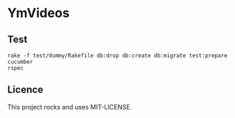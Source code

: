 # YmVideos

## Test

```
rake -f test/dummy/Rakefile db:drop db:create db:migrate test:prepare
cucumber
rspec
```

## Licence

This project rocks and uses MIT-LICENSE.
